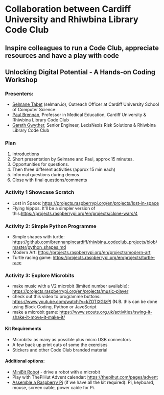 # Collaboration between Cardiff University and Rhiwbina Library Code Club
## Inspire colleagues to run a Code Club, appreciate resources and have a play with code 

## Unlocking Digital Potential​​ - A Hands-on Coding Workshop

### Presenters:
- [Selmane Tabet](https://github.com/selmantabet) (selman.io)​, Outreach Officer at Cardiff University School of Computer Science​
- [Paul Brennan](https://github.com/brennanpincardiff)​, Professor in Medical Education, Cardiff University & Rhiwbina Library Code Club​​
- [Gareth Gwyther](https://github.com/punkplod23)​, Senior Engineer, LexisNexis Risk Solutions & Rhiwbina Library Code Club​

### Plan
1. Introductions
2. Short presentation by Selmane and Paul, approx 15 minutes. 
3. Opportunities for questions. 
4. Then three different activities (approx 15 min each)
5. Informal questions during demos
6. Close with final questions/comments 

### Activity 1 Showcase Scratch
- Lost in Space: https://projects.raspberrypi.org/en/projects/lost-in-space 
- Flying hippos. It'll be a simpler version of this:https://projects.raspberrypi.org/en/projects/clone-wars/4

### Activity 2: Simple Python Programme 
- Simple shapes with turtle: https://github.com/brennanpincardiff/rhiwbina_codeclub_projects/blob/master/python_shapes.md
- Modern Art: https://projects.raspberrypi.org/en/projects/modern-art
- Turtle racing game: https://projects.raspberrypi.org/en/projects/turtle-race

### Activity 3: Explore Microbits
- make music with a V2 microbit (limited number available): https://projects.raspberrypi.org/en/projects/music-player
- check out this video to programme buttons: https://www.youtube.com/watch?v=kZOTlXGIzPI (N.B. this can be done using Block Coding, Python or JaveScript
- make a microbit game: https://www.scouts.org.uk/activities/swing-it-shake-it-move-it-make-it/


#### Kit Requirements
- Microbits: as many as possible plus micro USB connectors
- A few back up print outs of some the exercises
- Stickers and other Code Club branded material

#### Additional options:
- [MiniBit Robot](https://4tronix.co.uk/blog/?p=2068) - drive a robot with a microbit
- Play with ThePiHut Advent calendar: https://thepihut.com/pages/advent
- [Assemble a Raspberry Pi](https://projects.raspberrypi.org/en/projects/raspberry-pi-getting-started) (if we have all the kit required): Pi, keyboard, mouse, screen cable, power cable for Pi.
